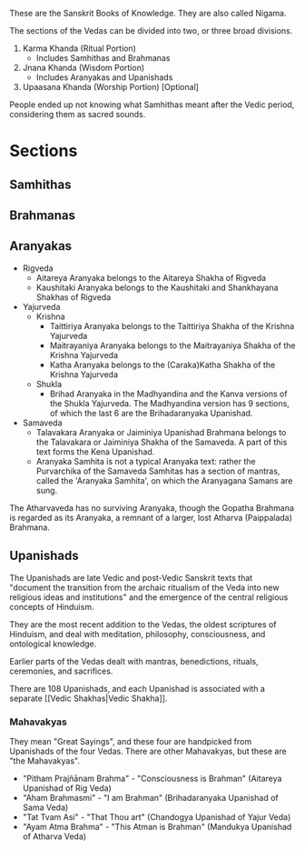 These are the Sanskrit Books of Knowledge. They are also called Nigama.

The sections of the Vedas can be divided into two, or three broad divisions.
1. Karma Khanda (Ritual Portion)
	- Includes Samhithas and Brahmanas
2. Jnana Khanda (Wisdom Portion)
	- Includes Aranyakas and Upanishads
3. Upaasana Khanda (Worship Portion) [Optional]

People ended up not knowing what Samhithas meant after the Vedic period, considering them as sacred sounds.
# Sections
## Samhithas

## Brahmanas

## Aranyakas
- Rigveda
	- Aitareya Aranyaka belongs to the Aitareya Shakha of Rigveda
	- Kaushitaki Aranyaka belongs to the Kaushitaki and Shankhayana Shakhas of Rigveda
- Yajurveda
	- Krishna
		- Taittiriya Aranyaka belongs to the Taittiriya Shakha of the Krishna Yajurveda
		- Maitrayaniya Aranyaka belongs to the Maitrayaniya Shakha of the Krishna Yajurveda
		- Katha Aranyaka belongs to the (Caraka)Katha Shakha of the Krishna Yajurveda
	- Shukla
		- Brihad Aranyaka in the Madhyandina and the Kanva versions of the Shukla Yajurveda. The Madhyandina version has 9 sections, of which the last 6 are the Brihadaranyaka Upanishad.
- Samaveda
	- Talavakara Aranyaka or Jaiminiya Upanishad Brahmana belongs to the Talavakara or Jaiminiya Shakha of the Samaveda. A part of this text forms the Kena Upanishad.
	- Aranyaka Samhita is not a typical Aranyaka text: rather the Purvarchika of the Samaveda Samhitas has a section of mantras, called the 'Aranyaka Samhita', on which the Aranyagana Samans are sung.

The Atharvaveda has no surviving Aranyaka, though the Gopatha Brahmana is regarded as its Aranyaka, a remnant of a larger, lost Atharva (Paippalada) Brahmana.
## Upanishads
The Upanishads are late Vedic and post-Vedic Sanskrit texts that "document the transition from the archaic ritualism of the Veda into new religious ideas and institutions" and the emergence of the central religious concepts of Hinduism.

They are the most recent addition to the Vedas, the oldest scriptures of Hinduism, and deal with meditation, philosophy, consciousness, and ontological knowledge.

Earlier parts of the Vedas dealt with mantras, benedictions, rituals, ceremonies, and sacrifices.

There are 108 Upanishads, and each Upanishad is associated with a separate [[Vedic Shakhas|Vedic Shakha]].
### Mahavakyas
They mean "Great Sayings", and these four are handpicked from Upanishads of the four Vedas. There are other Mahavakyas, but these are "the Mahavakyas".

- "Pitham Prajñānam Brahma" - "Consciousness is Brahman" (Aitareya Upanishad of Rig Veda)
- "Aham Brahmasmi" - "I am Brahman" (Brihadaranyaka Upanishad of Sama Veda)
- "Tat Tvam Asi" - "That Thou art" (Chandogya Upanishad of Yajur Veda)
- "Ayam Atma Brahma" - "This Atman is Brahman" (Mandukya Upanishad of Atharva Veda)